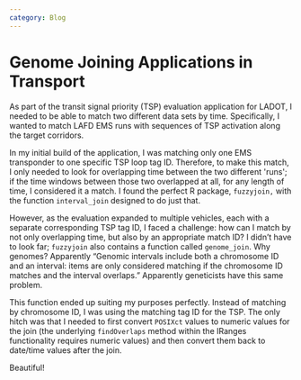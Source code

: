 ```yaml
---
category: Blog
---
```

# Genome Joining Applications in Transport

As part of the transit signal priority (TSP) evaluation application for
LADOT, I needed to be able to match two different data sets by time.
Specifically, I wanted to match LAFD EMS runs with sequences of TSP
activation along the target corridors.

In my initial build of the application, I was matching only one EMS
transponder to one specific TSP loop tag ID. Therefore, to make this
match, I only needed to look for overlapping time between the two
different 'runs'; if the time windows between those two overlapped at
all, for any length of time, I considered it a match. I found the
perfect R package, `fuzzyjoin,` with the function
`interval_join` designed to do just that.

However, as the evaluation expanded to multiple vehicles, each with a
separate corresponding TSP tag ID, I faced a challenge: how can I match by
not only overlapping time, but also by an appropriate match ID? I didn’t
have to look far; `fuzzyjoin` also contains a function called
`genome_join`. Why genomes? Apparently “Genomic intervals include both a
chromosome ID and an interval: items are only considered matching if the
chromosome ID matches and the interval overlaps.” Apparently geneticists have this same problem.

This function ended up suiting my purposes perfectly. Instead of
matching by chromosome ID, I was using the matching tag ID for the TSP.
The only hitch was that I needed to first convert `POSIXct` values to
numeric values for the join (the underlying `findOverlaps` method within
the IRanges functionality requires numeric values) and then convert them
back to date/time values after the join.

Beautiful!
